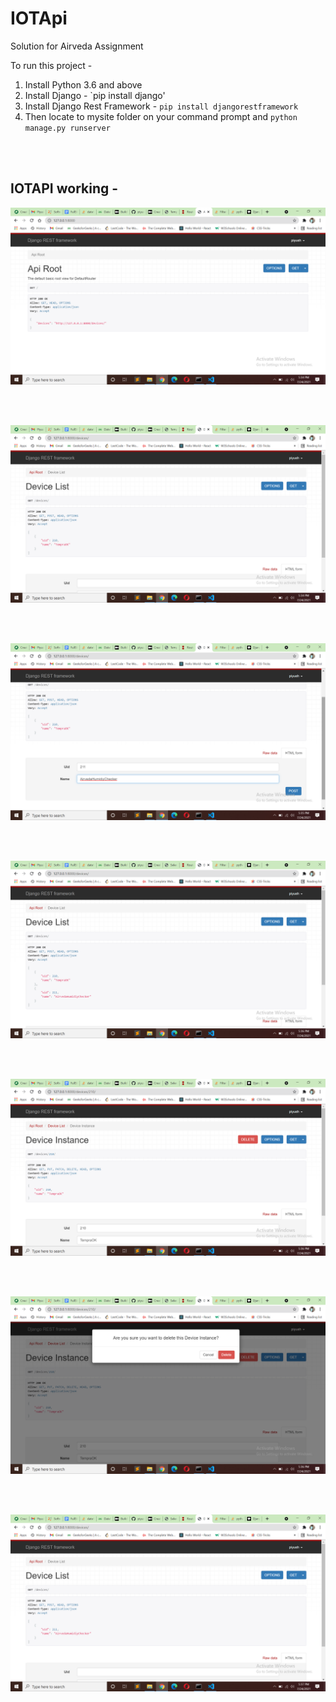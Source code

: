 # IOTApi
Solution for Airveda Assignment

To run this project - 
1. Install Python 3.6 and above
2. Install Django - `pip install django'
3. Install Django Rest Framework - `pip install djangorestframework`
4. Then locate to mysite folder on your command prompt and `python manage.py runserver`

<br>
<br>

## IOTAPI working - 
![Image](https://github.com/piyush-kumar-au9/IOTApi/blob/main/Screenshots/Screenshot%20(106).png)

<br>
<br>

![Image](https://github.com/piyush-kumar-au9/IOTApi/blob/main/Screenshots/Screenshot%20(107).png)

<br>
<br>

![Image](https://github.com/piyush-kumar-au9/IOTApi/blob/main/Screenshots/Screenshot%20(108).png)

<br>
<br>


![Image](https://github.com/piyush-kumar-au9/IOTApi/blob/main/Screenshots/Screenshot%20(109).png)


<br>
<br>


![Image](https://github.com/piyush-kumar-au9/IOTApi/blob/main/Screenshots/Screenshot%20(110).png)


<br>
<br>

![Image](https://github.com/piyush-kumar-au9/IOTApi/blob/main/Screenshots/Screenshot%20(111).png)

<br>
<br>

![Image](https://github.com/piyush-kumar-au9/IOTApi/blob/main/Screenshots/Screenshot%20(112).png)
